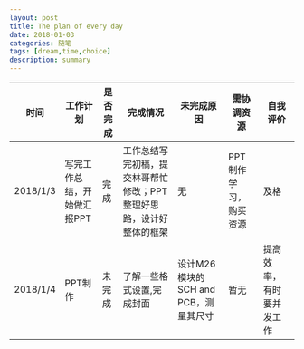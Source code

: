 ```yaml
---
layout: post
title: The plan of every day
date: 2018-01-03
categories: 随笔
tags: [dream,time,choice]
description: summary
---
```


|时间|工作计划|是否完成|完成情况|未完成原因|需协调资源|自我评价|
|--|--|--|--|--|--|--|
|2018/1/3|写完工作总结，开始做汇报PPT|完成|工作总结写完初稿，提交林哥帮忙修改；PPT整理好思路，设计好整体的框架|无|PPT制作学习，购买资源|及格|
|2018/1/4|PPT制作|未完成|了解一些格式设置,完成封面|设计M26模块的SCH and PCB，测量其尺寸|暂无|提高效率，有时要并发工作|
